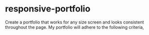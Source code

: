 # responsive-portfolio
Create a portfolio that works for any size screen and looks consistent throughout the page.  My portfolio will adhere to the following criteria,  
